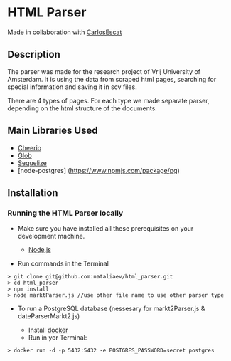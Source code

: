 # HTML Parser

Made in collaboration with [CarlosEscat](https://github.com/CarlosEscat)

## Description

The parser was made for the research project of Vrij University of Amsterdam. It is using the data from scraped html pages, searching for special information and saving it in scv files.

There are 4 types of pages. For each type we made separate parser, depending on the html structure of the documents.

## Main Libraries Used

-   [Cheerio](https://cheerio.js.org)
-   [Glob](https://www.npmjs.com/package/glob)
-   [Sequelize](https://sequelize.org)
-   [node-postgres] (https://www.npmjs.com/package/pg)

## Installation

### Running the HTML Parser locally

-   Make sure you have installed all these prerequisites on your development machine.

    -   [Node.js](https://nodejs.org/en/download/)
    
-   Run commands in the Terminal

```
> git clone git@github.com:nataliaev/html_parser.git
> cd html_parser
> npm install
> node marktParser.js //use other file name to use other parser type
```
-   To run a PostgreSQL database (nessesary for markt2Parser.js & dateParserMarkt2.js)

    -   Install [docker](https://docs.docker.com/install)
    -   Run in yor Terminal:

```
> docker run -d -p 5432:5432 -e POSTGRES_PASSWORD=secret postgres
```
